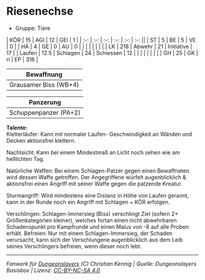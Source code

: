 # Riesenechse  
- Gruppe: Tiere  

| KÖR    | 15   | AGI      | 12 | GEI        | 1   |
| :-: | :-: | :-: | :-: | :-: | :-: ||
| ST     | 5    | BE       | 5  | VE         | 0   |
| HÄ     | 4    | GE       | 0  | AU         | 0   |
|        |      |          |    |            |     |
| LK     | 218  | Abwehr   | 21 | Initiative | 17  |
| Laufen | 12.5 | Schlagen | 24 | Schiessen  | 12  |
|        |      |          |    |            |     |
| GH     | 25   | GK       | ri | EP         | 316 |


| Bewaffnung |
| --- |
| Grausamer Biss (WB+4) |


| Panzerung |
| --- |
| Schuppenpanzer (PA+2) |


**Talente:**  
Kletterläufer: Kann mit normaler Laufen- Geschwindigkeit an Wänden und Decken aktionsfrei klettern.

Nachtsicht: Kann bei einem Mindestmaß an Licht noch sehen wie am helllichten Tag.

Natürliche Waffen: Bei einem Schlagen-Patzer gegen einen Bewaffneten wird dessen Waffe getroffen. Der Angegriffene würfelt augenblicklich & aktionsfrei einen Angriff mit seiner Waffe gegen die patzende Kreatur.

Sturmangriff: Wird mindestens eine Distanz in Höhe von Laufen gerannt, kann in der Runde noch ein Angriff mit Schlagen + KÖR erfolgen.

Verschlingen: Schlagen-Immersieg (Biss) verschlingt Ziel (sofern 2+ Größenkategorien kleiner), welches fortan einen nicht abwehrbaren Schadenspunkt pro Kampfrunde und einen Malus von -8 auf alle Proben erhält. Befreien: Nur mit einem Schlagen-Immersieg, der Schaden verursacht, kann sich der Verschlungene augenblicklich aus dem Leib seines Verschlingers befreien, wenn dieser noch lebt.





___
*Fanwerk für [Dungeonslayers](https://www.dungeonslayers.net/) (C) Christian Kennig | Quelle: Dungeonslayers Basisbox | Lizenz: [CC-BY-NC-SA 4.0](https://creativecommons.org/licenses/by-nc-sa/4.0/deed.de)*